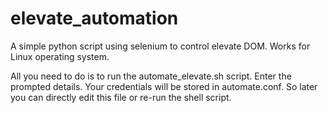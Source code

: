# elevate_automation
A simple python script using selenium to control elevate DOM. Works for Linux operating system. 

All you need to do is to run the automate_elevate.sh script. Enter the prompted details. Your credentials will be stored in automate.conf. So later you can directly edit this file or re-run the shell script.

